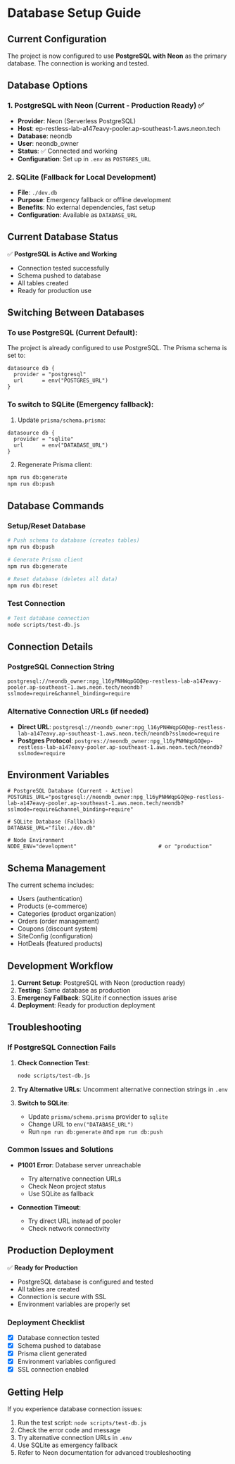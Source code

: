 # Database Setup Guide

## Current Configuration

The project is now configured to use **PostgreSQL with Neon** as the primary database. The connection is working and tested.

## Database Options

### 1. PostgreSQL with Neon (Current - Production Ready) ✅
- **Provider**: Neon (Serverless PostgreSQL)
- **Host**: ep-restless-lab-a147eavy-pooler.ap-southeast-1.aws.neon.tech
- **Database**: neondb
- **User**: neondb_owner
- **Status**: ✅ Connected and working
- **Configuration**: Set up in `.env` as `POSTGRES_URL`

### 2. SQLite (Fallback for Local Development)
- **File**: `./dev.db`
- **Purpose**: Emergency fallback or offline development
- **Benefits**: No external dependencies, fast setup
- **Configuration**: Available as `DATABASE_URL`

## Current Database Status

✅ **PostgreSQL is Active and Working**
- Connection tested successfully
- Schema pushed to database
- All tables created
- Ready for production use

## Switching Between Databases

### To use PostgreSQL (Current Default):
The project is already configured to use PostgreSQL. The Prisma schema is set to:
```prisma
datasource db {
  provider = "postgresql"
  url      = env("POSTGRES_URL")
}
```

### To switch to SQLite (Emergency fallback):
1. Update `prisma/schema.prisma`:
```prisma
datasource db {
  provider = "sqlite"
  url      = env("DATABASE_URL")
}
```

2. Regenerate Prisma client:
```bash
npm run db:generate
npm run db:push
```

## Database Commands

### Setup/Reset Database
```bash
# Push schema to database (creates tables)
npm run db:push

# Generate Prisma client
npm run db:generate

# Reset database (deletes all data)
npm run db:reset
```

### Test Connection
```bash
# Test database connection
node scripts/test-db.js
```

## Connection Details

### PostgreSQL Connection String
```
postgresql://neondb_owner:npg_l16yPNHWqpGO@ep-restless-lab-a147eavy-pooler.ap-southeast-1.aws.neon.tech/neondb?sslmode=require&channel_binding=require
```

### Alternative Connection URLs (if needed)
- **Direct URL**: `postgresql://neondb_owner:npg_l16yPNHWqpGO@ep-restless-lab-a147eavy.ap-southeast-1.aws.neon.tech/neondb?sslmode=require`
- **Postgres Protocol**: `postgres://neondb_owner:npg_l16yPNHWqpGO@ep-restless-lab-a147eavy-pooler.ap-southeast-1.aws.neon.tech/neondb?sslmode=require`

## Environment Variables

```env
# PostgreSQL Database (Current - Active)
POSTGRES_URL="postgresql://neondb_owner:npg_l16yPNHWqpGO@ep-restless-lab-a147eavy-pooler.ap-southeast-1.aws.neon.tech/neondb?sslmode=require&channel_binding=require"

# SQLite Database (Fallback)
DATABASE_URL="file:./dev.db"

# Node Environment
NODE_ENV="development"                          # or "production"
```

## Schema Management

The current schema includes:
- Users (authentication)
- Products (e-commerce)
- Categories (product organization)
- Orders (order management)
- Coupons (discount system)
- SiteConfig (configuration)
- HotDeals (featured products)

## Development Workflow

1. **Current Setup**: PostgreSQL with Neon (production ready)
2. **Testing**: Same database as production
3. **Emergency Fallback**: SQLite if connection issues arise
4. **Deployment**: Ready for production deployment

## Troubleshooting

### If PostgreSQL Connection Fails

1. **Check Connection Test**:
   ```bash
   node scripts/test-db.js
   ```

2. **Try Alternative URLs**:
   Uncomment alternative connection strings in `.env`

3. **Switch to SQLite**:
   - Update `prisma/schema.prisma` provider to `sqlite`
   - Change URL to `env("DATABASE_URL")`
   - Run `npm run db:generate` and `npm run db:push`

### Common Issues and Solutions

- **P1001 Error**: Database server unreachable
  - Try alternative connection URLs
  - Check Neon project status
  - Use SQLite as fallback

- **Connection Timeout**: 
  - Try direct URL instead of pooler
  - Check network connectivity

## Production Deployment

✅ **Ready for Production**
- PostgreSQL database is configured and tested
- All tables are created
- Connection is secure with SSL
- Environment variables are properly set

### Deployment Checklist
- [x] Database connection tested
- [x] Schema pushed to database
- [x] Prisma client generated
- [x] Environment variables configured
- [x] SSL connection enabled

## Getting Help

If you experience database connection issues:

1. Run the test script: `node scripts/test-db.js`
2. Check the error code and message
3. Try alternative connection URLs in `.env`
4. Use SQLite as emergency fallback
5. Refer to Neon documentation for advanced troubleshooting